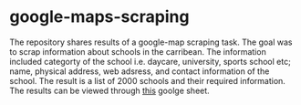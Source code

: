 # google-maps-scraping
The repository shares results of a google-map scraping task. The goal was to scrap information about schools in the carribean. The information included categorty of the school i.e. daycare, university, sports school etc; name, physical address, web adsress, and contact information of the school. The result is a list of 2000 schools and their required information. The results can be viewed through <a href="https://docs.google.com/spreadsheets/d/18YLBv1XJkMaKqEecUDLu6tLU_DX2iA43TbUw1wmZat0/edit?usp=sharing">this</a> goolge sheet. 

